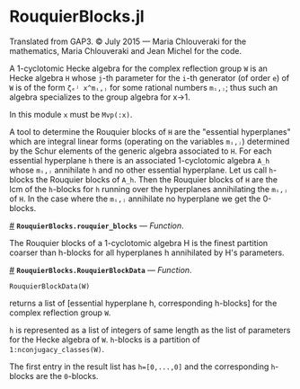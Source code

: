 
# RouquierBlocks.jl

Translated from GAP3. © July 2015 — Maria Chlouveraki for the mathematics, Maria Chlouveraki and Jean Michel for the code.

A  1-cyclotomic Hecke  algebra for  the complex  reflection group `W` is an Hecke algebra `H` whose `j`-th parameter for the `i`-th generator (of order `e`)  of `W` is of the form  `ζₑʲ x^mᵢ,ⱼ` for some rational numbers `mᵢ,ⱼ`; thus such an algebra specializes to the group algebra for x->1.

In this module `x` must be `Mvp(:x)`.

A  tool  to  determine  the  Rouquier  blocks  of  `H`  are  the "essential hyperplanes"  which are integral  linear forms (operating  on the variables `mᵢ,ⱼ`)  determined by the Schur elements of the generic algebra associated to   `H`.  For  each  essential  hyperplane  `h`  there  is  an  associated 1-cyclotomic  algebra  `A_h`  whose  `mᵢ,ⱼ`  annihilate  `h`  and  no other essential  hyperplane. Let us call `h`-blocks the Rouquier blocks of `A_h`. Then  the Rouquier  blocks of  `H` are  the lcm  of the  `h`-blocks for `h` running  over the hyperplanes  annihilating the `mᵢ,ⱼ`  of `H`. In the case where  the `mᵢ,ⱼ`  annihilate no  hyperplane we  get the 0-blocks.

<a id='RouquierBlocks.rouquier_blocks' href='#RouquierBlocks.rouquier_blocks'>#</a>
**`RouquierBlocks.rouquier_blocks`** &mdash; *Function*.



The  Rouquier blocks  of a  1-cyclotomic algebra  H is the finest partition coarser than h-blocks for all hyperplanes h annihilated by H's parameters.

<a id='RouquierBlocks.RouquierBlockData' href='#RouquierBlocks.RouquierBlockData'>#</a>
**`RouquierBlocks.RouquierBlockData`** &mdash; *Function*.



`RouquierBlockData(W)`

returns  a list of [essential hyperplane h, corresponding h-blocks] for the complex reflection group `W`.

`h`  is represented  as a  list of  integers of  same length as the list of parameters  for  the  Hecke  algebra  of  `W`. `h`-blocks is a partition of `1:nconjugacy_classes(W)`.

The  first entry in the result list has `h=[0,...,0]` and the corresponding `h`-blocks are the `0`-blocks.
